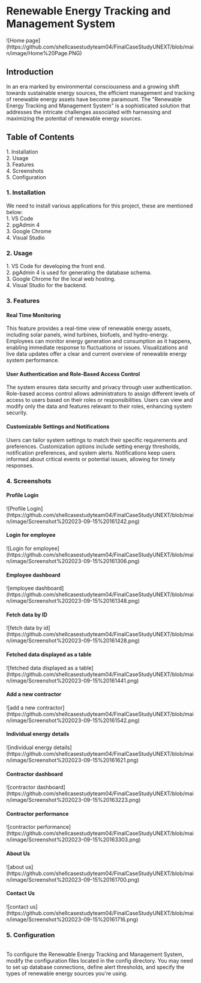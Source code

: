 <h1>Renewable Energy Tracking and Management System</h1>
![Home page](https://github.com/shellcasestudyteam04/FinalCaseStudyUNEXT/blob/main/image/Home%20Page.PNG)
<h2>Introduction</h2>
   In an era marked by environmental consciousness and a growing shift towards sustainable energy sources, the efficient management and tracking of renewable energy assets have become paramount. The "Renewable Energy Tracking and Management System" is a sophisticated solution that addresses the intricate challenges associated with harnessing and maximizing the potential of renewable energy sources.
<h2>Table of Contents</h2>
    1. Installation<br/>
    2. Usage<br/>
    3. Features<br/>
    4. Screenshots<br/>
    5. Configuration<br/>
<h3> 1. Installation</h3>
   We need to install various applications for this project, these are mentioned below: <br/> 
    1. VS Code<br/>
    2. pgAdmin 4<br/>
    3. Google Chrome<br/>
    4. Visual Studio<br/>
<h3>2. Usage </h3>
    1. VS Code for developing the front end.</br>
    2. pgAdmin 4 is used for generating the database schema.</br>
    3. Google Chrome for the local web hosting.</br>
    4. Visual Studio for the backend.
<h3>3. Features </h3>
  <h4>Real Time Monitoring</h4>
     This feature provides a real-time view of renewable energy assets, including solar panels, wind turbines, biofuels, and hydro-energy.
Employees can monitor energy generation and consumption as it happens, enabling immediate response to fluctuations or issues.
Visualizations and live data updates offer a clear and current overview of renewable energy system performance.
  <h4>User Authentication and Role-Based Access Control</h4>
      The system ensures data security and privacy through user authentication.
Role-based access control allows administrators to assign different levels of access to users based on their roles or responsibilities.
Users can view and modify only the data and features relevant to their roles, enhancing system security.
  <h4>Customizable Settings and Notifications</h4>
    Users can tailor system settings to match their specific requirements and preferences.
Customization options include setting energy thresholds, notification preferences, and system alerts.
Notifications keep users informed about critical events or potential issues, allowing for timely responses.
<h3>4. Screenshots </h3>
<h4>Profile Login</h4>
![Profile Login](https://github.com/shellcasestudyteam04/FinalCaseStudyUNEXT/blob/main/image/Screenshot%202023-09-15%20161242.png)
<h4>Login for employee</h4>
![Login for employee](https://github.com/shellcasestudyteam04/FinalCaseStudyUNEXT/blob/main/image/Screenshot%202023-09-15%20161306.png)
<h4>Employee dashboard</h4>
![employee dashboard](https://github.com/shellcasestudyteam04/FinalCaseStudyUNEXT/blob/main/image/Screenshot%202023-09-15%20161348.png)
<h4>Fetch data by ID</h4>
![fetch data by id](https://github.com/shellcasestudyteam04/FinalCaseStudyUNEXT/blob/main/image/Screenshot%202023-09-15%20161428.png)
<h4>Fetched data displayed as a table</h4>
![fetched data displayed as a table](https://github.com/shellcasestudyteam04/FinalCaseStudyUNEXT/blob/main/image/Screenshot%202023-09-15%20161441.png)
<h4>Add a new contractor</h4>
![add a new contractor](https://github.com/shellcasestudyteam04/FinalCaseStudyUNEXT/blob/main/image/Screenshot%202023-09-15%20161542.png)
<h4>Individual energy details</h4>
![individual energy details](https://github.com/shellcasestudyteam04/FinalCaseStudyUNEXT/blob/main/image/Screenshot%202023-09-15%20161621.png)
<h4>Contractor dashboard</h4>
![contractor dashboard](https://github.com/shellcasestudyteam04/FinalCaseStudyUNEXT/blob/main/image/Screenshot%202023-09-15%20163223.png)
<h4>Contractor performance</h4>
![contractor performance](https://github.com/shellcasestudyteam04/FinalCaseStudyUNEXT/blob/main/image/Screenshot%202023-09-15%20163303.png)
<h4>About Us</h4>
![about us](https://github.com/shellcasestudyteam04/FinalCaseStudyUNEXT/blob/main/image/Screenshot%202023-09-15%20161700.png)
<h4>Contact Us</h4>
![contact us](https://github.com/shellcasestudyteam04/FinalCaseStudyUNEXT/blob/main/image/Screenshot%202023-09-15%20161716.png)
<h3>5. Configuration </h3></br>
   To configure the Renewable Energy Tracking and Management System, modify the configuration files located in the config directory. You may need to set up database connections, define alert thresholds, and specify the types of renewable energy sources you're using.






  
    

